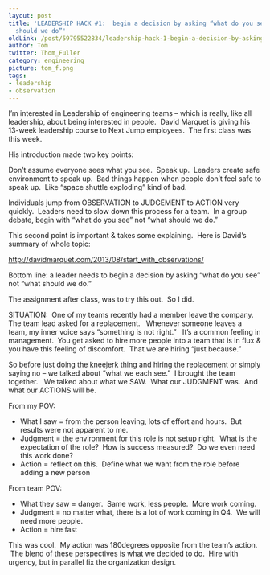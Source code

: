 ```yaml
---
layout: post
title: 'LEADERSHIP HACK #1:  begin a decision by asking “what do you see” not “what
  should we do”'
oldLink: /post/59795522834/leadership-hack-1-begin-a-decision-by-asking-what
author: Tom
twitter: Thom_Fuller
category: engineering
picture: tom_f.png
tags:
- leadership
- observation
---
```


I’m interested in Leadership of engineering teams – which is really, like all leadership, about being interested in people.  David Marquet is giving his 13-week leadership course to Next Jump employees.  The first class was this week.

His introduction made two key points:

Don’t assume everyone sees what you see.  Speak up.  Leaders create safe environment to speak up.  Bad things happen when people don’t feel safe to speak up.  Like “space shuttle exploding” kind of bad.

Individuals jump from OBSERVATION to JUDGEMENT to ACTION very quickly.  Leaders need to slow down this process for a team.  In a group debate, begin with “what do you see” not “what should we do.”

This second point is important & takes some explaining.  Here is David’s summary of whole topic:

http://davidmarquet.com/2013/08/start_with_observations/

Bottom line: a leader needs to begin a decision by asking “what do you see” not “what should we do.”

The assignment after class, was to try this out.  So I did.

SITUATION:  One of my teams recently had a member leave the company.  The team lead asked for a replacement.   Whenever someone leaves a team, my inner voice says “something is not right.”   It’s a common feeling in management.  You get asked to hire more people into a team that is in flux & you have this feeling of discomfort.  That we are hiring “just because.”

So before just doing the kneejerk thing and hiring the replacement or simply saying no – we talked about “what we each see.”  I brought the team together.   We talked about what we SAW.  What our JUDGMENT was.  And what our ACTIONS will be.

From my POV:

- What I saw = from the person leaving, lots of effort and hours.  But results were not apparent to me.
- Judgment = the environment for this role is not setup right.  What is the expectation of the role?  How is success measured?  Do we even need this work done?
- Action = reflect on this.  Define what we want from the role before adding a new person

From team POV:

- What they saw = danger.  Same work, less people.  More work coming.
- Judgment = no matter what, there is a lot of work coming in Q4.  We will need more people.
- Action = hire fast

This was cool.  My action was 180degrees opposite from the team’s action.   The blend of these perspectives is what we decided to do.  Hire with urgency, but in parallel fix the organization design.

